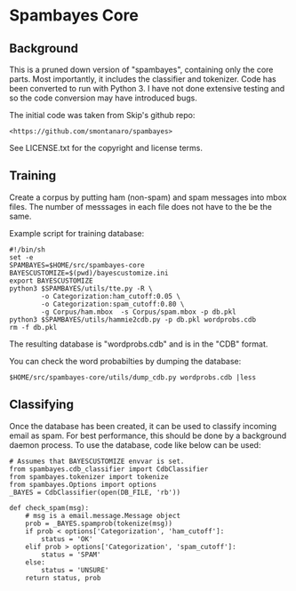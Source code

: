 Spambayes Core
==============

Background
----------

This is a pruned down version of "spambayes", containing only the core parts.
Most importantly, it includes the classifier and tokenizer.  Code has been
converted to run with Python 3.  I have not done extensive testing and so the
code conversion may have introduced bugs.

The initial code was taken from Skip's github repo:

    <https://github.com/smontanaro/spambayes>

See LICENSE.txt for the copyright and license terms.


Training
--------

Create a corpus by putting ham (non-spam) and spam messages into mbox
files.  The number of messsages in each file does not have to the be the
same.

Example script for training database:

    #!/bin/sh
    set -e
    SPAMBAYES=$HOME/src/spambayes-core
    BAYESCUSTOMIZE=$(pwd)/bayescustomize.ini
    export BAYESCUSTOMIZE
    python3 $SPAMBAYES/utils/tte.py -R \
            -o Categorization:ham_cutoff:0.05 \
            -o Categorization:spam_cutoff:0.80 \
            -g Corpus/ham.mbox  -s Corpus/spam.mbox -p db.pkl
    python3 $SPAMBAYES/utils/hammie2cdb.py -p db.pkl wordprobs.cdb
    rm -f db.pkl


The resulting database is "wordprobs.cdb" and is in the "CDB" format.

You can check the word probabilties by dumping the database:

    $HOME/src/spambayes-core/utils/dump_cdb.py wordprobs.cdb |less


Classifying
-----------

Once the database has been created, it can be used to classify incoming
email as spam.  For best performance, this should be done by a
background daemon process.   To use the database, code like below can be
used:

    # Assumes that BAYESCUSTOMIZE envvar is set.
    from spambayes.cdb_classifier import CdbClassifier
    from spambayes.tokenizer import tokenize
    from spambayes.Options import options
    _BAYES = CdbClassifier(open(DB_FILE, 'rb'))

    def check_spam(msg):
        # msg is a email.message.Message object
        prob = _BAYES.spamprob(tokenize(msg))
        if prob < options['Categorization', 'ham_cutoff']:
            status = 'OK'
        elif prob > options['Categorization', 'spam_cutoff']:
            status = 'SPAM'
        else:
            status = 'UNSURE'
        return status, prob
